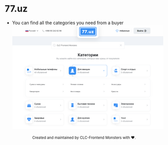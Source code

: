 # 77.uz

- You can find all the categories you need from a buyer
  <img src="./assets/img/77-uz.png" alt="">

<div align="center">
  <small>Created and maintained by CLC-Frontend Monsters with ❤️.</small>
</div>


